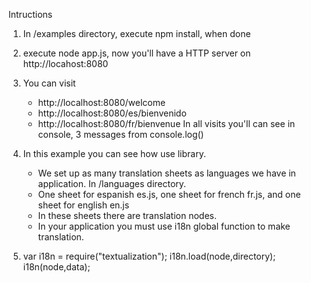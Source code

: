 Intructions

1. In /examples directory, execute npm install, when done
2. execute node app.js, now you'll have a HTTP server on http://locahost:8080
3. You can visit 
	- http://localhost:8080/welcome
	- http://localhost:8080/es/bienvenido
	- http://localhost:8080/fr/bienvenue
In all visits you'll can see in console, 3 messages from console.log()

4. In this example you can see how use library. 
	- We set up as many translation sheets as languages we have in application. In /languages directory. 
	- One sheet for espanish es.js, one sheet for french fr.js, and one sheet for english en.js
	- In these sheets there are translation nodes.
	- In your application you must use i18n global function to make translation. 
		
5. 
	var i18n = require("textualization");
	i18n.load(node,directory); 
	i18n(node,data);
